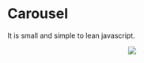 # Carousel
It is small and simple to lean javascript.

<p align="center"><img src="https://media.giphy.com/media/f9SgDPArPreBGIsQHx/giphy.gif" ></p>
